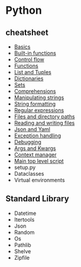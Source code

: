 # Python

## cheatsheet
- [Basics](Basics.md)
- [Built-in functions](Built-in_functions.md)
- [Control flow](ControlFlow.md)
- [Functions](Functions.md)
- [List and Tuples](Python_Lists.md)
- [Dictionaries](Dictionaries.md)
- [Sets](sets.md)
- [Comprehensions](Comprehensions.md)
- [Manipulating strings](Manipulating_Strings.md)
- [String formatting](string.md)
- [Regular expressions](Regular_Expressions.md)
- [Files and directory paths](Handling_file_and_directory_Paths.md)
- [Reading and writing files](Reading_and_Writing_Files.md)
- [Json and Yaml](JSONـandـYAML.md)
- [Exception handling](Exception_Handling.md)
- [Debugging](Debugging.md)
- [Args and Kwargs](Args_and_Kwargs.md)
- [Context manager](Context_Manager.md)
- [Main top level script](Main_top-level_script_environment.md)
- setup.py
- Dataclasses
- Virtual environments

## Standard Library
- Datetime
- Itertools
- Json
- Random
- Os
- Pathlib
- Shelve
- Zipfile
